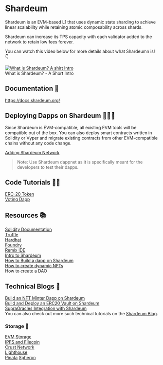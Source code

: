 # Shardeum

Shardeum is an EVM-based L1 that uses dynamic state sharding to achieve linear scalability while retaining atomic composability across shards.

Shardeum can increase its TPS capacity with each validator added to the network to retain low fees forever.

You can watch this video below for more details about what Shardeumn is! :point_down:

[![What is Shardeum? A shirt Intro ](https://i.ytimg.com/vi/97yFJYDF9x8/maxresdefault.jpg)](https://youtu.be/97yFJYDF9x8 "What is Shardeum? - A Short Intro")  
What is Shardeum? - A Short Intro

## Documentation :open_book:
https://docs.shardeum.org/

## Deploying Dapps on Shardeum 👨🏻‍💻

Since Shardeum is EVM-compatible, all existing EVM tools will be compatible out of the box. You can also deploy smart contracts written in Solidity or Vyper and migrate existing contracts from other EVM-compatible chains without any code change.

[Adding Shardeum Network](https://docs.shardeum.org/network/endpoints)

> Note: Use Shardeum dappnet as it is specifically meant for the developers to test their dapps.

## Code Tutorials :man_teacher:
[ERC-20 Token](https://github.com/Shardeum/Shardeum-ProofOfCommunity-Workshops/tree/main/ERC%2020)  
[Voting Dapp](https://github.com/Shardeum/Shardeum-ProofOfCommunity-Workshops/tree/main/Voting%20Dapp)  

## Resources :books:

[Solidity Documentation](https://docs.soliditylang.org/en/v0.8.19/)   
[Truffle](https://docs.shardeum.org/smart-contracts/deploy/truffle)  
[Hardhat](https://docs.shardeum.org/smart-contracts/deploy/hardhat)  
[Foundry](https://docs.shardeum.org/smart-contracts/deploy/foundry)  
[Remix IDE](https://docs.shardeum.org/smart-contracts/deploy/remix)  
[Intro to Shardeum](https://www.youtube.com/watch?v=f7XzU7LiEOU)  
[How to Build a dapp on Shardeum](https://www.youtube.com/watch?v=eAHgMQtuC6g)  
[How to create dynamic NFTs](https://www.youtube.com/watch?v=XI6vn2RpSUA)  
[How to create a DAO](https://www.youtube.com/watch?v=u53tmckbtXk)

## Technical Blogs :scroll:
[Build an NFT Minter Dapp on Shardeum](https://shardeum.org/blog/build-an-nft-minter-dapp-on-shardeum/)  
[Build and Deploy an ERC20 Vault on Shardeum](https://shardeum.org/blog/build-and-deploy-an-erc20-vault-on-shardeum/)  
[SupraOracles Integration with Shardeum](https://shardeum.org/blog/supraoracles-integration-shardeum/)  
You can also check out more such technical tutorials on the [Shardeum Blog](https://shardeum.org/blog/category/shardeum-tutorials/).

### Storage :open_file_folder:
[EVM Storage](https://docs.shardeum.org/storage/storage-evm)  
[IPFS and Filecoin](https://docs.shardeum.org/storage/ipfs-and-filecoin)  
[Crust Network](https://docs.shardeum.org/storage/crust)  
[Lighthouse](https://docs.shardeum.org/storage/lighthouse)  
[Pinata](https://docs.shardeum.org/storage/pinata)
[Spheron](https://docs.shardeum.org/storage/spheron)
